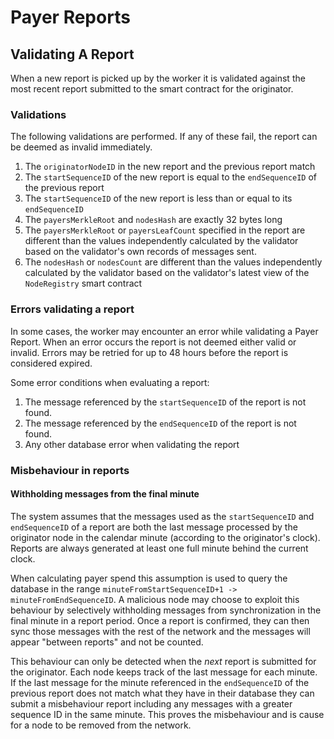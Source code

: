 # Payer Reports

## Validating A Report

When a new report is picked up by the worker it is validated against the most recent report submitted to the smart contract for the originator.

### Validations

The following validations are performed. If any of these fail, the report can be deemed as invalid immediately.

1. The `originatorNodeID` in the new report and the previous report match
2. The `startSequenceID` of the new report is equal to the `endSequenceID` of the previous report
3. The `startSequenceID` of the new report is less than or equal to its `endSequenceID`
4. The `payersMerkleRoot` and `nodesHash` are exactly 32 bytes long
5. The `payersMerkleRoot` or `payersLeafCount` specified in the report are different than the values independently calculated by the validator based on the validator's own records of messages sent.
6. The `nodesHash` or `nodesCount` are different than the values independently calculated by the validator based on the validator's latest view of the `NodeRegistry` smart contract

### Errors validating a report

In some cases, the worker may encounter an error while validating a Payer Report. When an error occurs the report is not deemed either valid or invalid. Errors may be retried for up to 48 hours before the report is considered expired.

Some error conditions when evaluating a report:

1. The message referenced by the `startSequenceID` of the report is not found.
2. The message referenced by the `endSequenceID` of the report is not found.
3. Any other database error when validating the report

### Misbehaviour in reports

#### Withholding messages from the final minute

The system assumes that the messages used as the `startSequenceID` and `endSequenceID` of a report are both the last message processed by the originator node in the calendar minute (according to the originator's clock). Reports are always generated at least one full minute behind the current clock.

When calculating payer spend this assumption is used to query the database in the range `minuteFromStartSequenceID+1 -> minuteFromEndSequenceID`. A malicious node may choose to exploit this behaviour by selectively withholding messages from synchronization in the final minute in a report period. Once a report is confirmed, they can then sync those messages with the rest of the network and the messages will appear "between reports" and not be counted.

This behaviour can only be detected when the _next_ report is submitted for the originator. Each node keeps track of the last message for each minute. If the last message for the minute referenced in the `endSequenceID` of the previous report does not match what they have in their database they can submit a misbehaviour report including any messages with a greater sequence ID in the same minute. This proves the misbehaviour and is cause for a node to be removed from the network.
